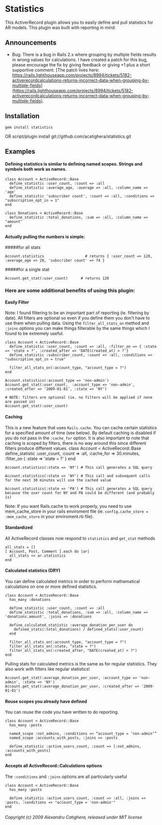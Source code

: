 # Statistics

This ActiverRecord plugin allows you to easily define and pull statistics for AR models. This plugin was built with reporting in mind.

## Announcements

- Bug: There is a bug in Rails 2.x where grouping by multiple fields results in wrong values for calculations. I have created a patch for this bug, please encourage the fix by giving feedback or giving +1 plus a short supportive comment. [The patch lives here: https://rails.lighthouseapp.com/projects/8994/tickets/5182-activerecordcalculations-returns-incorrect-data-when-grouping-by-multiple-fields](https://rails.lighthouseapp.com/projects/8994/tickets/5182-activerecordcalculations-returns-incorrect-data-when-grouping-by-multiple-fields).

## Installation
    gem install statistics
OR
    script/plugin install git://github.com/acatighera/statistics.git

## Examples
#### Defining statistics is similar to defining named scopes. Strings and symbols both work as names.

    class Account < ActiveRecord::Base
      define_statistic :user_count, :count => :all
      define_statistic :average_age, :average => :all, :column_name => 'age'
      define_statistic 'subscriber count', :count => :all, :conditions => "subscription_opt_in = 1"
    end
    
    class Donations < ActiveRecord::Base
      define_statistic :total_donations, :sum => :all, :column_name => "amount"
    end

#### Actually pulling the numbers is simple:

#####for all stats

    Account.statistics                   # returns { :user_count => 120, :average_age => 28, 'subscriber count' => 74 }

#####for a single stat

    Account.get_stat(:user_count)      # returns 120

### Here are some additional benefits of using this plugin:

#### Easily Filter

Note: I found filtering to be an important part of reporting (ie. filtering by date). All filters are optional so even if you define them you don’t have to use them when pulling data. Using the `filter_all_stats_on` method and `:joins` options you can make things filterable by the same things which I found to be extremely useful.

    class Account < ActiveRecord::Base
      define_statistic :user_count, :count => :all, :filter_on => { :state => 'state = ?', :created_after => 'DATE(created_at) > ?'}
      define_statistic :subscriber_count, :count => :all, :conditions => "subscription_opt_in = true"
      
      filter_all_stats_on(:account_type, "account_type = ?")
    end

    Account.statistics(:account_type => 'non-admin')
    Account.get_stat(:user_count,  :account_type => 'non-admin',  :created_after => ‘2009-01-01’, :state => 'NY')
    
    # NOTE: filters are optional (ie. no filters will be applied if none are passed in)
    Account.get_stat(:user_count)

#### Caching

This is a new feature that uses `Rails.cache`. You can cache certain statistics for a specified amount of time (see below). By default caching is disabled if you do not pass in the `:cache_for` option. It is also important to note that caching is scoped by filters, there is no way around this since different filters produce different values.
    class Account < ActiveRecord::Base
      define_statistic :user_count, :count => :all, :cache_for => 30.minutes, :filter_on { :state => 'state = ?' }
    end

    Account.statistics(:state => 'NY') # This call generates a SQL query
    
    Account.statistics(:state => 'NY') # This call and subsequent calls for the next 30 minutes will use the cached value
    
    Account.statistics(:state => 'PA') # This call generates a SQL query because the user count for NY and PA could be different (and probably is)

Note: If you want Rails.cache to work properly, you need to use mem_cache_store in your rails enviroment file (ie. `config.cache_store = :mem_cache_store` in your enviroment.rb file).

#### Standardized

All ActiveRecord classes now respond to `statistics` and `get_stat` methods

    all_stats = []
    [ Account, Post, Comment ].each do |ar|
      all_stats << ar.statistics
    end

#### Calculated statistics (DRY)

You can define calculated metrics in order to perform mathematical calculations on one or more defined statistics. 

    class Account < ActiveRecord::Base
      has_many :donations
      
      define_statistic :user_count, :count => :all
      define_statistic :total_donations, :sum => :all, :column_name => 'donations.amount', :joins => :donations
      
      define_calculated_statistic :average_donation_per_user do
        defined_stats(:total_donations) / defined_stats(:user_count)
      end
      
      filter_all_stats_on(:account_type, "account_type = ?")
      filter_all_stats_on(:state, "state = ?")
      filter_all_stats_on(:created_after, "DATE(created_at) > ?")
    end
    

Pulling stats for calculated metrics is the same as for regular statistics. They also work with filters like regular statistics! 

    Account.get_stat(:average_donation_per_user, :account_type => 'non-admin', :state => 'NY')
    Account.get_stat(:average_donation_per_user, :created_after => '2009-01-01')

#### Reuse scopes you already have defined

You can reuse the code you have written to do reporting.

    class Account < ActiveRecord::Base
      has_many :posts
      
      named_scope :not_admins, :conditions => “account_type = ‘non-admin’”
      named_scope :accounts_with_posts, :joins => :posts
      
      define_statistic :active_users_count, :count => [:not_admins, :accounts_with_posts]
    end

#### Accepts all ActiveRecord::Calculations options

The `:conditions` and `:joins` options are all particularly useful

    class Account < ActiveRecord::Base
      has_many :posts
      
      define_statistic :active_users_count, :count => :all, :joins => :posts, :conditions => "account_type = 'non-admin'"
    end

###### Copyright (c) 2009 Alexandru Catighera, released under MIT license
